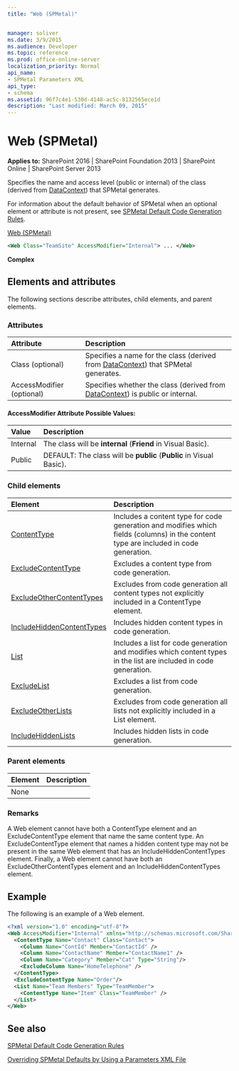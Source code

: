 ```yaml
---
title: "Web (SPMetal)"


manager: soliver
ms.date: 3/9/2015
ms.audience: Developer
ms.topic: reference
ms.prod: office-online-server
localization_priority: Normal
api_name:
- SPMetal Parameters XML
api_type:
- schema
ms.assetid: 96f7c4e1-530d-4148-ac5c-8132565ece1d
description: "Last modified: March 09, 2015"
---
```


# Web (SPMetal)

 
  
 **Applies to:** SharePoint 2016 | SharePoint Foundation 2013 | SharePoint Online | SharePoint Server 2013
  
Specifies the name and access level (public or internal) of the class (derived from [DataContext](https://msdn.microsoft.com/library/Microsoft.SharePoint.Linq.DataContext.aspx)) that SPMetal generates. 
  
For information about the default behavior of SPMetal when an optional element or attribute is not present, see [SPMetal Default Code Generation Rules](http://msdn.microsoft.com/library/873ac65e-425e-40f3-9ef6-753d3cda1436%28Office.15%29.aspx). 
  
[Web (SPMetal)](web-spmetal.md)
  
```XML
<Web Class="TeamSite" AccessModifier="Internal"> ... </Web>
```

 **Complex**
## Elements and attributes

The following sections describe attributes, child elements, and parent elements.

### Attributes

|**Attribute**|**Description**|
|:-----|:-----|
|Class (optional)  <br/> |Specifies a name for the class (derived from [DataContext](https://msdn.microsoft.com/library/Microsoft.SharePoint.Linq.DataContext.aspx)) that SPMetal generates.  <br/> |
|AccessModifier (optional)  <br/> |Specifies whether the class (derived from [DataContext](https://msdn.microsoft.com/library/Microsoft.SharePoint.Linq.DataContext.aspx)) is public or internal.  <br/> |
   
#### AccessModifier Attribute Possible Values:

|**Value**|**Description**|
|:-----|:-----|
|Internal  <br/> |The class will be **internal** (**Friend** in Visual Basic).  <br/> |
|Public  <br/> |DEFAULT: The class will be **public** (**Public** in Visual Basic).  <br/> |
   
### Child elements

|**Element**|**Description**|
|:-----|:-----|
|[ContentType](contenttype-spmetal.md) <br/> |Includes a content type for code generation and modifies which fields (columns) in the content type are included in code generation.  <br/> |
|[ExcludeContentType](excludecontenttype-spmetal.md) <br/> |Excludes a content type from code generation.  <br/> |
|[ExcludeOtherContentTypes](excludeothercontenttypes-spmetal.md) <br/> |Excludes from code generation all content types not explicitly included in a ContentType element.  <br/> |
|[IncludeHiddenContentTypes](includehiddencontenttypes-spmetal.md) <br/> |Includes hidden content types in code generation.  <br/> |
|[List](list-spmetal.md) <br/> |Includes a list for code generation and modifies which content types in the list are included in code generation.  <br/> |
|[ExcludeList](excludelist-spmetal.md) <br/> |Excludes a list from code generation.  <br/> |
|[ExcludeOtherLists](excludeotherlists-spmetal.md) <br/> |Excludes from code generation all lists not explicitly included in a List element.  <br/> |
|[IncludeHiddenLists](includehiddenlists-spmetal.md) <br/> |Includes hidden lists in code generation.  <br/> |
   
### Parent elements

|**Element**|**Description**|
|:-----|:-----|
|None ||
   
### Remarks

A Web element cannot have both a ContentType element and an ExcludeContentType element that name the same content type. An ExcludeContentType element that names a hidden content type may not be present in the same Web element that has an IncludeHiddenContentTypes element. Finally, a Web element cannot have both an ExcludeOtherContentTypes element and an IncludeHiddenContentTypes element.
  
## Example

The following is an example of a Web element.
  
```XML
<?xml version="1.0" encoding="utf-8"?>
<Web AccessModifier="Internal" xmlns="http://schemas.microsoft.com/SharePoint/2009/spmetal">
  <ContentType Name="Contact" Class="Contact">
    <Column Name="ContId" Member="ContactId" />
    <Column Name="ContactName" Member="ContactName1" />
    <Column Name="Category" Member="Cat" Type="String"/>
    <ExcludeColumn Name="HomeTelephone" />
  </ContentType>
  <ExcludeContentType Name="Order"/>
  <List Name="Team Members" Type="TeamMember">
    <ContentType Name="Item" Class="TeamMember" />
  </List>
</Web>

```

## See also



[SPMetal Default Code Generation Rules](http://msdn.microsoft.com/library/873ac65e-425e-40f3-9ef6-753d3cda1436%28Office.15%29.aspx)
  
[Overriding SPMetal Defaults by Using a Parameters XML File](http://msdn.microsoft.com/library/209359b2-bd46-47b6-837d-3c0c2005cb19%28Office.15%29.aspx)

